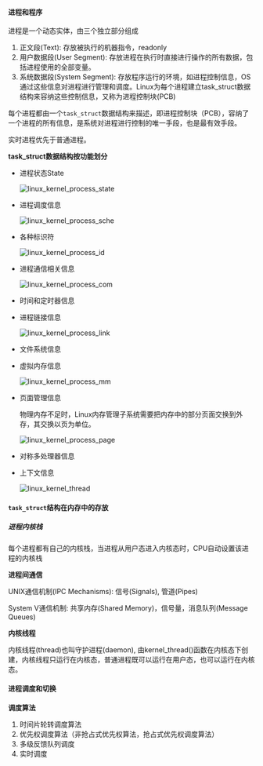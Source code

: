 #### 进程和程序

进程是一个动态实体，由三个独立部分组成

1. 正文段(Text): 存放被执行的机器指令，readonly
2. 用户数据段(User Segment): 存放进程在执行时直接进行操作的所有数据，包括进程使用的全部变量。
3. 系统数据段(System Segment): 存放程序运行的环境，如进程控制信息，OS通过这些信息对进程进行管理和调度。Linux为每个进程建立task_struct数据结构来容纳这些控制信息，又称为进程控制块(PCB)

每个进程都由一个`task_struct`数据结构来描述，即进程控制块（PCB），容纳了一个进程的所有信息，是系统对进程进行控制的唯一手段，也是最有效手段。

实时进程优先于普通进程。

**task_struct数据结构按功能划分**

- 进程状态State

  ![linux_kernel_process_state](..\..\pic\linux_kernel_process_state.png)

  

- 进程调度信息

  ![linux_kernel_process_sche](..\..\pic\linux_kernel_process_sche.png)

- 各种标识符

  ![linux_kernel_process_id](..\..\pic\linux_kernel_process_id.png)

- 进程通信相关信息

  ![linux_kernel_process_com](..\..\pic\linux_kernel_process_com.png)

- 时间和定时器信息

- 进程链接信息

  ![linux_kernel_process_link](..\..\pic\linux_kernel_process_link.png)

- 文件系统信息

- 虚拟内存信息

  ![linux_kernel_process_mm](..\..\pic\linux_kernel_process_mm.png)

- 页面管理信息

  物理内存不足时，Linux内存管理子系统需要把内存中的部分页面交换到外存，其交换以页为单位。

  ![linux_kernel_process_page](..\..\pic\linux_kernel_process_page.png)

- 对称多处理器信息

- 上下文信息

  ![linux_kernel_thread](..\..\pic\linux_kernel_thread.png)



#### `task_struct`结构在内存中的存放

##### 进程内核栈

每个进程都有自己的内核栈，当进程从用户态进入内核态时，CPU自动设置该进程的内核栈





**进程间通信**

UNIX通信机制(IPC Mechanisms): 信号(Signals), 管道(Pipes)

System V通信机制: 共享内存(Shared Memory)，信号量，消息队列(Message Queues)



**内核线程**

内核线程(thread)也叫守护进程(daemon), 由kernel_thread()函数在内核态下创建，内核线程只运行在内核态，普通进程既可以运行在用户态，也可以运行在内核态。



#### 进程调度和切换

**调度算法**

1. 时间片轮转调度算法
2. 优先权调度算法（非抢占式优先权算法，抢占式优先权调度算法）
3. 多级反馈队列调度
4. 实时调度

